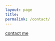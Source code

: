 ```yaml
---
layout: page
title: 
permalink: /contact/
---
```


<a href="mailto:benmarrow1@gmail.com">contact me</a>
